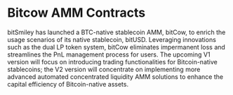 # Bitcow AMM Contracts
bitSmiley has launched a BTC-native stablecoin AMM, bitCow, to enrich the usage scenarios of its native stablecoin, bitUSD. Leveraging innovations such as the dual LP token system, bitCow eliminates impermanent loss and streamlines the PnL management process for users. The upcoming V1 version will focus on introducing trading functionalities for Bitcoin-native stablecoins; the V2 version will concentrate on implementing more advanced automated concentrated liquidity AMM solutions to enhance the capital efficiency of Bitcoin-native assets.